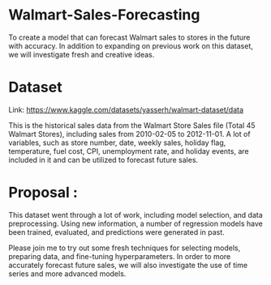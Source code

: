 # Walmart-Sales-Forecasting
To create a model that can forecast Walmart sales to stores in the future with accuracy. In addition to expanding on previous work on this dataset, we will investigate fresh and creative ideas.

# Dataset 
Link: https://www.kaggle.com/datasets/yasserh/walmart-dataset/data

This is the historical sales data from the Walmart Store Sales file (Total 45 Walmart Stores), including sales from 2010-02-05 to 2012-11-01. A lot of variables, such as store number, date, weekly sales, holiday flag, temperature, fuel cost, CPI, unemployment rate, and holiday events, are included in it and can be utilized to forecast future sales.

# Proposal : 
This dataset went through a lot of work, including  model selection, and data preprocessing. Using new information, a number of regression models have been trained, evaluated, and predictions were generated in past.

Please join me to try out some fresh techniques for selecting models, preparing data, and fine-tuning hyperparameters. In order to more accurately forecast future sales, we will also investigate the use of time series and more advanced models.

